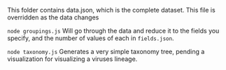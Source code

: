 This folder contains data.json, which is the complete dataset. This file is overridden as the data changes

`node groupings.js` Will go through the data and reduce it to the fields you specify, and the number of values of each in `fields.json`.

`node taxonomy.js` Generates a very simple taxonomy tree, pending a visualization for visualizing a viruses lineage.